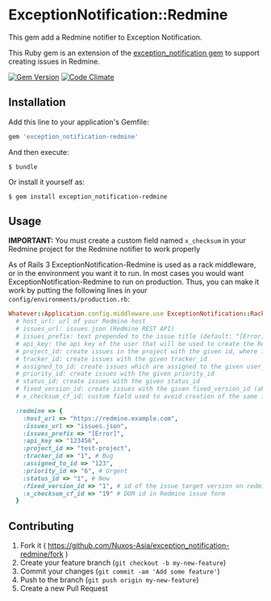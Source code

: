 # ExceptionNotification::Redmine

This gem add a Redmine notifier to Exception Notification.

This Ruby gem is an extension of the [exception_notification gem](http://rubygems.org/gems/exception_notification) to support creating issues in Redmine.

[![Gem Version](https://badge.fury.io/rb/exception_notification-redmine.svg)](http://badge.fury.io/rb/exception_notification-redmine)
[![Code Climate](https://codeclimate.com/repos/58e48dd2516c00025a0010f7/badges/5d0990208e8564efc2ed/gpa.svg)](https://codeclimate.com/repos/58e48dd2516c00025a0010f7/feed)

## Installation

Add this line to your application's Gemfile:

```ruby
gem 'exception_notification-redmine'
```

And then execute:

    $ bundle

Or install it yourself as:

    $ gem install exception_notification-redmine

## Usage

**IMPORTANT:** You must create a custom field named `x_checksum` in your Redmine project for the Redmine notifier to work properly

As of Rails 3 ExceptionNotification-Redmine is used as a rack middleware, or in the environment you want it to run. In most cases you would want ExceptionNotification-Redmine to run on production. Thus, you can make it work by putting the following lines in your `config/environments/production.rb`:

```ruby
Whatever::Application.config.middleware.use ExceptionNotification::Rack,
  # host_url: url of your Redmine host
  # issues_url: issues.json (Redmine REST API)
  # issues_prefix: text prepended to the issue title (default: "[Error]")
  # api_key: the api key of the user that will be used to create the Redmine issue
  # project_id: create issues in the project with the given id, where id is either project_id or project identifier
  # tracker_id: create issues with the given tracker_id
  # assigned_to_id: create issues which are assigned to the given user_id
  # priority_id: create issues with the given priority_id
  # status_id: create issues with the given status_id
  # fixed_version_id: create issues with the given fixed_version_id (aka target version id)
  # x_checksum_cf_id: custom field used to avoid creation of the same issue multiple times. You must use the DOM id assigned by Redmine to this field in the issue form. You can find it by creating an issue manually in your project and inspecting the HTML form, you should see something like name="issue[custom_field_values][19]", in this case the id would be 19.

  :redmine => {
    :host_url => "https://redmine.example.com",
    :issues_url => "issues.json",
    :issues_prefix => "[Error]",
    :api_key => "123456",
    :project_id => "test-project",
    :tracker_id => "1", # Bug
    :assigned_to_id => "123",
    :priority_id => "6", # Urgent
    :status_id => "1", # New
    :fixed_version_id => "1", # id of the issue target version on redmine
    :x_checksum_cf_id => "19" # DOM id in Redmine issue form
  }
```
## Contributing

1. Fork it ( https://github.com/Nuxos-Asia/exception_notification-redmine/fork )
2. Create your feature branch (`git checkout -b my-new-feature`)
3. Commit your changes (`git commit -am 'Add some feature'`)
4. Push to the branch (`git push origin my-new-feature`)
5. Create a new Pull Request
